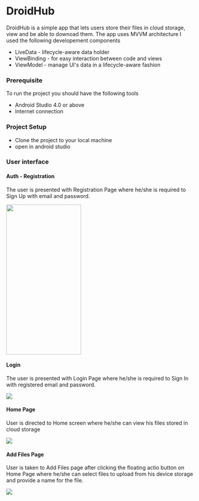 # DroidHub

DroidHub is a simple app that lets users store their files in cloud storage, view and be able to downoad them.
The app uses MVVM architecture
I used the following developement components
* LiveData - lifecycle-aware data holder
* ViewBinding - for easy interaction between code and views
* ViewModel - manage UI's data in a lifecycle-aware fashion

### Prerequisite
To run the project you should have the following tools
* Android Studio 4.0 or above
* Internet connection

### Project Setup
* Clone the project to your local machine
* open in android studio 

### User interface
#### Auth - Registration
The user is presented with Registration Page where he/she is required to Sign Up with email and password.

<img src="screenshots/register.png" width="200px" height="400px"/>


#### Login
The user is presented with Login Page where he/she is required to Sign In with registered email and password.

<img src="screenshots/login.png" />


#### Home Page
User is directed to Home screen where he/she can view his files stored in cloud storage

<img src="screenshots/home.png" />


#### Add Files Page
User is taken to Add Files page after clicking the floating actio button on Home Page where he/she can select files to upload from his device storage and provide a name for the file. 

<img src="screenshots/add_file.png" />
